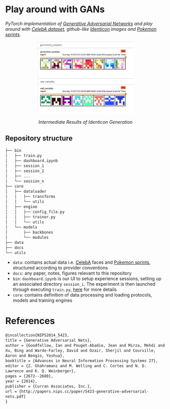 # Play around with GANs

_PyTorch implementation of [Generative Adversarial Networks](https://papers.nips.cc/paper/5423-generative-adversarial-nets) and play around with [CelebA dataset](http://mmlab.ie.cuhk.edu.hk/projects/CelebA.html), github-like [Identicon](https://en.wikipedia.org/wiki/Identicon) images and [Pokemon sprints](https://www.dropbox.com/s/860hi05kyl0yxaa/pokemon.zip?dl=0)._

<p align="center">
<img width="60%" src="https://github.com/shahineb/gan-sandbox/blob/master/docs/img/identicon_gans.jpeg" />
</p>
<p align="center">
<em> Intermediate Results of Identicon Generation </em>
</p>  

## Repository structure

```
├── bin
│   ├── train.py
│   ├── dashboard.ipynb
│   ├── session_1
│   ├── session_2
│   ├── ...
│   └── session_n
├── core
│   ├── dataloader
│   │   ├── transforms
│   │   └── utils
│   ├── engine
│   │   ├── config_file.py
│   │   ├── trainer.py
│   │   └── utils
│   └── models
│       ├── backbones
│       └── modules
├── data
├── docs
└── utils
```

- `data`: contains actual data i.e. [CelebA](http://mmlab.ie.cuhk.edu.hk/projects/CelebA.html) faces and [Pokemon sprints](https://www.dropbox.com/s/860hi05kyl0yxaa/pokemon.zip?dl=0), structured according to provider conventions
- `docs`: any paper, notes, figures relevant to this repository
- `bin`: `dashboard.ipynb` is our UI to setup experience sessions, setting up an associated directory `session_i`. The experiment is then launched through executing `train.py`, [here](https://github.com/shahineb/gan-sandbox/tree/master/bin) for more details
- `core`: contains definition of data processing and loading protocols, models and training engines


# References
```
@incollection{NIPS2014_5423,
title = {Generative Adversarial Nets},
author = {Goodfellow, Ian and Pouget-Abadie, Jean and Mirza, Mehdi and Xu, Bing and Warde-Farley, David and Ozair, Sherjil and Courville, Aaron and Bengio, Yoshua},
booktitle = {Advances in Neural Information Processing Systems 27},
editor = {Z. Ghahramani and M. Welling and C. Cortes and N. D. Lawrence and K. Q. Weinberger},
pages = {2672--2680},
year = {2014},
publisher = {Curran Associates, Inc.},
url = {http://papers.nips.cc/paper/5423-generative-adversarial-nets.pdf}
}
```
